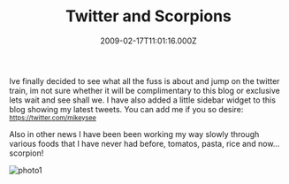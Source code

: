 ﻿---
coverImage: /images/fallback-post-header.png
date: "2009-02-17T11:01:16.000Z"
tags: []
title: Twitter and Scorpions
oldUrl: /photos-personal/twitter-and-scorpions
---

Ive finally decided to see what all the fuss is about and jump on the twitter train, im not sure whether it will be complimentary to this blog or exclusive lets wait and see shall we. I have also added a little sidebar widget to this blog showing my latest tweets. You can add me if you so desire: [<small>https://twitter.com/<span id="username_url">mikeysee</span></small>](https://twitter.com/mikeysee)

<!-- more -->

<span>Also in other news I have been been working my way slowly through various foods that I have never had before, tomatos, pasta, rice and now... scorpion! </span>

<span>![photo1](https://www.mikecann.blog/wp-content/uploads/2009/02/photo1.jpg "photo1")
</span>
